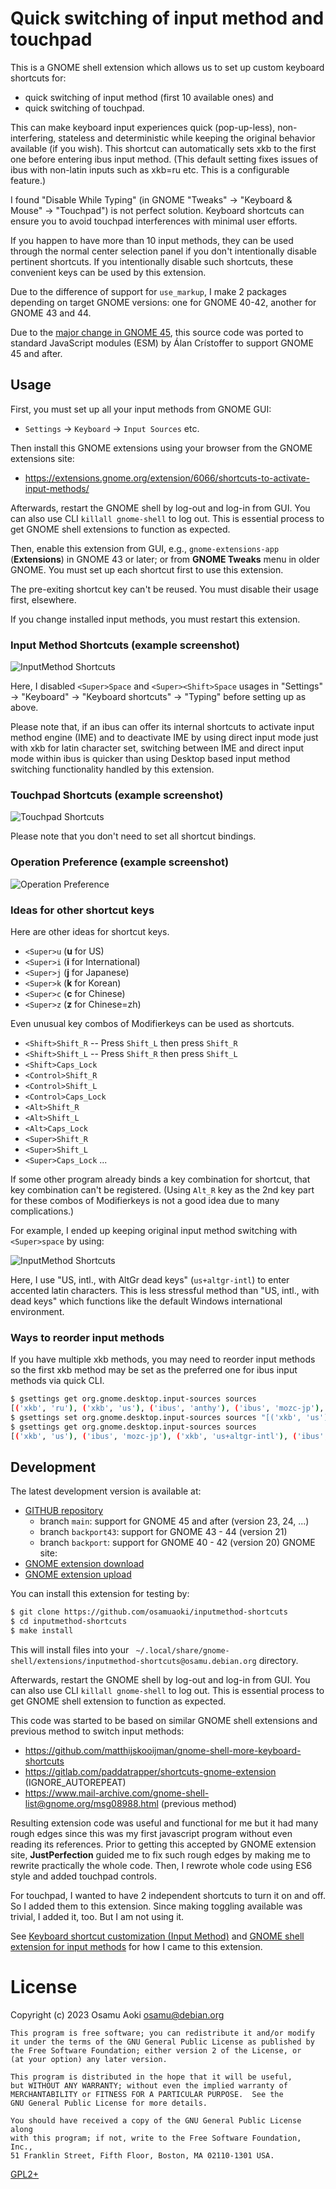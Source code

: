 Quick switching of input method and touchpad
============================================

This is a GNOME shell extension which allows us to set up custom keyboard
shortcuts for:
- quick switching of input method (first 10 available ones) and
- quick switching of touchpad.

This can make keyboard input experiences quick (pop-up-less), non-interfering,
stateless and deterministic while keeping the original behavior available (if
you wish).  This shortcut can automatically sets xkb to the first one before
entering ibus input method.  (This default setting fixes issues of ibus with
non-latin inputs such as xkb=ru etc. This is a configurable feature.)

I found "Disable While Typing" (in GNOME "Tweaks" -> "Keyboard & Mouse" ->
"Touchpad") is not perfect solution. Keyboard shortcuts can ensure you to avoid
touchpad interferences with minimal user efforts.

If you happen to have more than 10 input methods, they can be used through the
normal center selection panel if you don't intentionally disable pertinent
shortcuts.  If you intentionally disable such shortcuts, these convenient
keys can be used by this extension.

Due to the difference of support for `use_markup`, I make 2 packages depending
on target GNOME versions: one for GNOME 40-42, another for GNOME 43 and 44.

Due to the
[major change in GNOME 45](https://blogs.gnome.org/shell-dev/2023/09/02/extensions-in-gnome-45/),
this source code was ported to standard JavaScript modules (ESM) by Álan
Crístoffer to support GNOME 45 and after.

## Usage

First, you must set up all your input methods from GNOME GUI:

- `Settings` -> `Keyboard` -> `Input Sources` etc.

Then install this GNOME extensions using your browser from the GNOME extensions site:

- https://extensions.gnome.org/extension/6066/shortcuts-to-activate-input-methods/

Afterwards, restart the GNOME shell by log-out and log-in from GUI.  You can
also use CLI `killall gnome-shell` to log out.  This is essential process to
get GNOME shell extensions to function as expected.

Then, enable this extension from GUI, e.g., `gnome-extensions-app`
(**Extensions**) in GNOME 43 or later; or from **GNOME Tweaks** menu in older
GNOME. You must set up each shortcut first to use this extension.

The pre-exiting shortcut key can't be reused.  You must disable their usage
first, elsewhere.

If you change installed input methods, you must restart this extension.

### Input Method Shortcuts (example screenshot)

![InputMethod Shortcuts](pref-im.png)

Here, I disabled `<Super>Space` and `<Super><Shift>Space` usages in "Settings"
-> "Keyboard" -> "Keyboard shortcuts" -> "Typing" before setting up as above.

Please note that, if an ibus can offer its internal shortcuts to activate input
method engine (IME) and to deactivate IME by using direct input mode just with
xkb for latin character set, switching between IME and direct input mode within
ibus is quicker than using Desktop based input method switching functionality
handled by this extension.

### Touchpad Shortcuts (example screenshot)

![Touchpad Shortcuts](pref-tp.png)

Please note that you don't need to set all shortcut bindings.

### Operation Preference (example screenshot)

![Operation Preference](pref-op.png)

### Ideas for other shortcut keys

Here are other ideas for shortcut keys.

- `<Super>u` (**u** for US)
- `<Super>i` (**i** for International)
- `<Super>j` (**j** for Japanese)
- `<Super>k` (**k** for Korean)
- `<Super>c` (**c** for Chinese)
- `<Super>z` (**z** for Chinese=zh)

Even unusual key combos of Modifierkeys can be used as shortcuts.

- `<Shift>Shift_R` -- Press `Shift_L` then press `Shift_R`
- `<Shift>Shift_L` -- Press `Shift_R` then press `Shift_L`
- `<Shift>Caps_Lock`
- `<Control>Shift_R`
- `<Control>Shift_L`
- `<Control>Caps_Lock`
- `<Alt>Shift_R`
- `<Alt>Shift_L`
- `<Alt>Caps_Lock`
- `<Super>Shift_R`
- `<Super>Shift_L`
- `<Super>Caps_Lock`
...

If some other program already binds a key combination for shortcut, that key
combination can't be registered.  (Using `Alt_R` key as the 2nd key part for
these combos of Modifierkeys is not a good idea due to many complications.)

For example, I ended up keeping original input method switching with
`<Super>space` by using:

![InputMethod Shortcuts](pref-im-alt2.png)

Here, I use "US, intl., with AltGr dead keys" (`us+altgr-intl`) to enter
accented latin characters.  This is less stressful method than "US, intl., with
dead keys" which functions like the default Windows international environment.

### Ways to reorder input methods

If you have multiple xkb methods, you may need to reorder input methods so the
first xkb method may be set as the preferred one for ibus input methods via
quick CLI.

```sh
$ gsettings get org.gnome.desktop.input-sources sources
[('xkb', 'ru'), ('xkb', 'us'), ('ibus', 'anthy'), ('ibus', 'mozc-jp'), ('xkb', 'us+altgr-intl')]
$ gsettings set org.gnome.desktop.input-sources sources "[('xkb', 'us'), ('ibus', 'mozc-jp'), ('xkb', 'us+altgr-intl'), ('ibus', 'anthy'), ('xkb', 'ru')]"
$ gsettings get org.gnome.desktop.input-sources sources
[('xkb', 'us'), ('ibus', 'mozc-jp'), ('xkb', 'us+altgr-intl'), ('ibus', 'anthy'), ('xkb', 'ru')]
```

## Development

The latest development version is available at:

* [GITHUB repository](https://github.com/osamuaoki/inputmethod-shortcuts)
    * branch `main`: support for GNOME 45 and after (version 23, 24, ...)
    * branch `backport43`: support for GNOME 43 - 44 (version 21)
    * branch `backport`: support for GNOME 40 - 42 (version 20)
GNOME site:
* [GNOME extension download](https://extensions.gnome.org/extension/6066/shortcuts-to-activate-input-methods/)
* [GNOME extension upload](https://extensions.gnome.org/upload)

You can install this extension for testing by:

```sh
$ git clone https://github.com/osamuaoki/inputmethod-shortcuts
$ cd inputmethod-shortcuts
$ make install
```

This will install files into your `
~/.local/share/gnome-shell/extensions/inputmethod-shortcuts@osamu.debian.org`
directory.

Afterwards, restart the GNOME shell by log-out and log-in from GUI.  You can
also use CLI `killall gnome-shell` to log out.  This is essential process to
get GNOME shell extension to function as expected.

This code was started to be based on similar GNOME shell extensions and
previous method to switch input methods:
 - https://github.com/matthijskooijman/gnome-shell-more-keyboard-shortcuts
 - https://gitlab.com/paddatrapper/shortcuts-gnome-extension (IGNORE_AUTOREPEAT)
 - https://www.mail-archive.com/gnome-shell-list@gnome.org/msg08988.html (previous method)

Resulting extension code was useful and functional for me but it had many rough
edges since this was my first javascript program without even reading its
references. Prior to getting this accepted by GNOME extension site,
**JustPerfection** guided me to fix such rough edges by making me to rewrite
practically the whole code.  Then, I rewrote whole code using ES6 style and
added touchpad controls.

For touchpad, I wanted to have 2 independent shortcuts to turn it on and off.
So I added them to this extension.  Since making toggling available was
trivial, I added it, too.  But I am not using it.

See [Keyboard shortcut customization (Input Method)](https://osamuaoki.github.io/en/2023/02/25/debian-usability-2023/#keyboard-shortcut-customization-input-method)
and [GNOME shell extension for input methods](https://osamuaoki.github.io/en/2023/06/19/gnome-im-1/)
for how I came to this extension.

License
=======
Copyright (c) 2023 Osamu Aoki <osamu@debian.org>

    This program is free software; you can redistribute it and/or modify
    it under the terms of the GNU General Public License as published by
    the Free Software Foundation; either version 2 of the License, or
    (at your option) any later version.

    This program is distributed in the hope that it will be useful,
    but WITHOUT ANY WARRANTY; without even the implied warranty of
    MERCHANTABILITY or FITNESS FOR A PARTICULAR PURPOSE.  See the
    GNU General Public License for more details.

    You should have received a copy of the GNU General Public License along
    with this program; if not, write to the Free Software Foundation, Inc.,
    51 Franklin Street, Fifth Floor, Boston, MA 02110-1301 USA.

[GPL2+](LICENSE)

